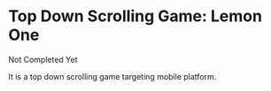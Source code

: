 # Top Down Scrolling Game: Lemon One

Not Completed Yet

It is a top down scrolling game targeting mobile platform.